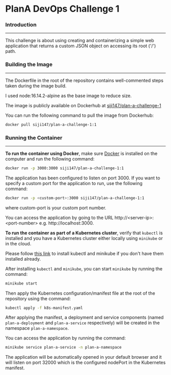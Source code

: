 # PlanA DevOps Challenge 1

### Introduction

---

This challenge is about using creating and containerizing a simple web application that returns a custom JSON object on accessing its root ('/') path.

### Building the Image

---

The Dockerfile in the root of the repository contains well-commented steps taken during the image build.

I used node:16.14.2-alpine as the base image to reduce size.

The image is publicly available on Dockerhub at [siji147/plan-a-challenge-1](<https://hub.docker.com/r/siji147/plan-a-challenge-1>)

You can run the following command to pull the image from Dockerhub:

```bash
docker pull siji147/plan-a-challenge-1:1
```

### Running the Container

---

**To run the container using Docker**, make sure [Docker](https://docs.docker.com/get-docker/) is installed on the computer and run the following command:

```bash
docker run -p 3000:3000 siji147/plan-a-challenge-1:1
```

The application has been configured to listen on port 3000. If you want to specify a custom port for the application to run, use the following command:

```bash
docker run -p <custom-port>:3000 siji147/plan-a-challenge-1:1
```

where custom-port is your custom port number.

You can access the application by going to the URL http://\<server-ip\>:\<port-number\> e.g. http://localhost:3000.

**To run the container as part of a Kubernetes cluster**, verify that `kubectl` is installed and you have a Kubernetes cluster either locally using `minikube` or in the cloud.

Please follow [this link](https://kubernetes.io/docs/tasks/tools/) to install kubectl and minikube if you don't have them installed already.

After installing `kubectl` and `minikube`, you can start `minikube` by running the command:

```bash
minikube start
```

Then apply the Kubernetes configuration/manifest file at the root of the repository using the command:

```bash
kubectl apply -f k8s-manifest.yaml
```

After applying the manifest, a deployment and service components (named `plan-a-deployment` and `plan-a-service` respectively) will be created in the namespace `plan-a-namespace`.

You can access the application by running the command:

```bash
minikube service plan-a-service -n plan-a-namespace
```

The application will be automatically opened in your default browser and it will listen on port 32000 which is the configured nodePort in the Kubernetes manifest.
